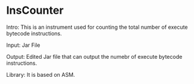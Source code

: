 # InsCounter

Intro: This is an instrument used for counting the total number of execute bytecode instructions.

Input: Jar File

Output: Edited Jar file that can output the numebr of execute bytecode instructions.

Library: It is based on ASM. 
